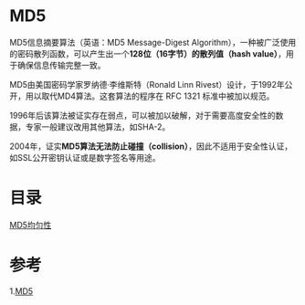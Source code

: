 # MD5
MD5信息摘要算法（英语：MD5 Message-Digest Algorithm），一种被广泛使用的密码散列函数，可以产生出一个**128位（16字节）的散列值（hash value）**，用于确保信息传输完整一致。

MD5由美国密码学家罗纳德·李维斯特（Ronald Linn Rivest）设计，于1992年公开，用以取代MD4算法。这套算法的程序在 RFC 1321 标准中被加以规范。

1996年后该算法被证实存在弱点，可以被加以破解，对于需要高度安全性的数据，专家一般建议改用其他算法，如SHA-2。

2004年，证实**MD5算法无法防止碰撞（collision）**，因此不适用于安全性认证，如SSL公开密钥认证或是数字签名等用途。

# 目录
[MD5均匀性](./MD5均匀性)

# 参考
1.[MD5](https://baike.baidu.com/item/MD5)
